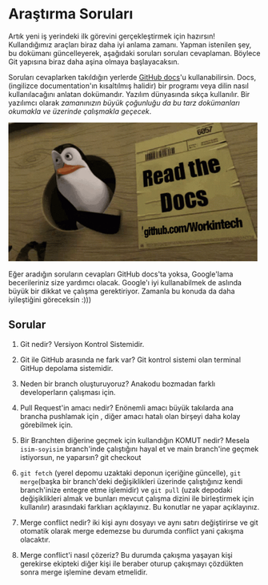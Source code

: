 # Araştırma Soruları

Artık yeni iş yerindeki ilk görevini gerçekleştirmek için hazırsın! Kullandığımız araçları biraz daha iyi anlama zamanı. Yapman istenilen şey, bu dokümanı güncelleyerek, aşağıdaki soruları soruları cevaplaman. Böylece Git yapısına biraz daha aşina olmaya başlayacaksın.

Soruları cevaplarken takıldığın yerlerde [GitHub docs](https://docs.github.com/en)'u kullanabilirsin. Docs, (ingilizce documentation'ın kısaltılmış halidir) bir programı veya dilin nasıl kullanılacağını anlatan dokümandır. Yazılım dünyasında sıkça kullanılır. Bir yazılımcı olarak _zamanınızın büyük çoğunluğu da bu tarz dokümanları okumakla ve üzerinde çalışmakla geçecek_.

![READ THE DOCS](https://github.com/Workintech/FSWeb-S1G1-Projesi-Web-Development-Projesi-icin-Git/blob/main/read-the-docs-wit.gif?raw=true)

Eğer aradığın soruların cevapları GitHub docs'ta yoksa, Google'lama becerileriniz size yardımcı olacak. Google'ı iyi kullanabilmek de aslında büyük bir dikkat ve çalışma gerektiriyor. Zamanla bu konuda da daha iyileştiğini göreceksin :)))

## Sorular

1. Git nedir? Versiyon Kontrol Sistemidir.

2. Git ile GitHub arasında ne fark var? Git kontrol sistemi olan terminal GitHup depolama sistemidir.

3. Neden bir branch oluşturuyoruz? Anakodu bozmadan farklı developerların çalışması için.

4. Pull Request'in amacı nedir? Enönemli amacı büyük takılarda ana brancha pushlamak için , diğer amacı hatalı olan birşeyi daha kolay görebilmek için.

5. Bir Branchten diğerine geçmek için kullandığın KOMUT nedir? Mesela `isim-soyisim` branch'inde çalıştığını hayal et ve main branch'ine geçmek istiyorsun, ne yaparsın? git checkout

6. `git fetch` (yerel depomu uzaktaki deponun içeriğine güncelle), `git merge`(başka bir branch'deki değişiklikleri üzerinde çalıştığınız kendi branch'inize entegre etme işlemidir) ve `git pull` (uzak depodaki değişiklikleri almak ve bunları mevcut çalışma dizini ile birleştirmek için kullanılır) arasındaki farklıarı açıklayınız. Bu konutlar ne yapar açıklayınız.

7. Merge conflict nedir? iki kişi aynı dosyayı ve aynı satırı değiştirirse ve git otomatik olarak merge edemezse bu durumda conflict yani çakışma olacaktır. 

8. Merge conflict'i nasıl çözeriz? Bu durumda çakışma yaşayan kişi gerekirse ekipteki diğer kişi ile beraber oturup çakışmayı çözdükten sonra merge işlemine devam etmelidir.
